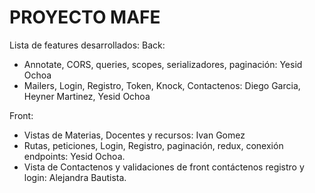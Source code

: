 # PROYECTO MAFE

Lista de features desarrollados:
Back:
* Annotate, CORS, queries, scopes, serializadores, paginación: Yesid Ochoa
* Mailers, Login, Registro, Token, Knock, Contactenos: Diego Garcia, Heyner Martinez, Yesid Ochoa

Front:
* Vistas de Materias, Docentes y recursos: Ivan Gomez
* Rutas, peticiones, Login, Registro, paginación, redux, conexión endpoints: Yesid Ochoa.
* Vista de Contactenos y validaciones de front contáctenos registro y login: Alejandra Bautista.
